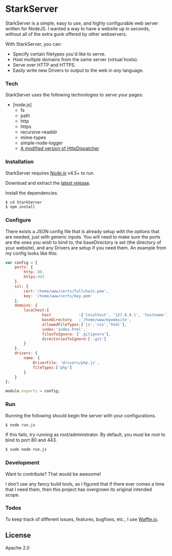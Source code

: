 # StarkServer

StarkServer is a simple, easy to use, and highly configurable web server written for NodeJS. I wanted a way to have a website up in seconds, without all of the extra gunk offered by other webservers.

With StarkServer, you can:
* Specify certain filetypes you'd like to serve.
* Host multiple domains from the same server (virtual hosts).
* Serve over HTTP and HTTPS.
* Easily write new Drivers to output to the web in *any* language.

### Tech

StarkServer uses the following technologies to serve your pages:

* [node.js]
  - fs
  - path
  - http
  - https
  - recursive-readdir
  - mime-types
  - simple-node-logger
  - [A modified version of HttpDispatcher](https://github.com/FizzyGalacticus/HttpDispatcher)

### Installation

StarkServer requires [Node.js](https://nodejs.org/) v4.5+ to run.

Download and extract the [latest release](https://github.com/FizzyGalacticus/StarkServer/archive/master.zip).

Install the dependencies.

```sh
$ cd StarkServer
$ npm install
```

### Configure
There exists a JSON config file that is already setup with the options that are needed, just with generic inputs. You will need to make sure the ports are the ones you wish to bind to, the baseDirectory is set (the directory of your website), and any Drivers are setup if you need them. An example from my config looks like this:

```js
var config = {
    ports: {
        http: 80,
        https:443
    },
    ssl: {
        cert:'/home/www/certs/fullchain.pem',
        key: '/home/www/certs/key.pem'
    },
    domains: {
        localhost:{
                host            :['localhost', '127.0.0.1', 'hostname'],
                baseDirectory   :'/home/www/mywebsite',
                allowedFileTypes:['js','css','html'],
                index:'index.html',
                filesToIgnore: ['.gitignore'],
                directoriesToIgnore:['.git']
        }
    },
    drivers: {
        name: {
            DriverFile: 'drivers/php.js',
            fileTypes:['php']
        }
    }
};

module.exports = config;
```

### Run
Running the following should begin the server with your configurations.
```sh
$ node run.js
```

If this fails, try running as root/administrator. By default, you must be root to bind to port 80 and 443.
```sh
$ sudo node run.js
```

### Development

Want to contribute? That would be awesome!

I don't use any fancy build tools, as I figured that if there ever comes a time that I need them, then this project has overgrown its original intended scope.

### Todos
To keep track of different issues, features, bugfixes, etc., I use [Waffle.io](https://waffle.io/FizzyGalacticus/StarkServer).

License
-------

Apache 2.0
